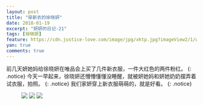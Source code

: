 ```yaml
---
layout: post
title: "穿新衣的徐晓妍"
date: 2018-01-19
excerpt: "妍妍的日记-21"
tags: [徐晓妍]
feature: https://cdn.justice-love.com/image/jpg/xktp.jpg?imageView2/1/w/1200/h/500
yan: true
comments: true
---
```

前几天妍她妈给徐晓妍在唯品会上买了几件新衣服，一件大红色的两件粉红。
{: .notice}
今天一早起来，徐晓妍还懵懵懂懂没睡醒，就被妍她妈和妍她奶奶摆弄着试衣服，拍照。
{: .notice}
我们家妍穿上新衣服萌萌的，就是好看。
{: .notice}
<figure>
    <a href="{{ site.staticUrl }}/yanyan/image/xinyi1.jpg"><img src="{{ site.staticUrl }}/yanyan/image/xinyi1.jpg" /></a>
    <a href="{{ site.staticUrl }}/yanyan/image/xinyi2.jpg"><img src="{{ site.staticUrl }}/yanyan/image/xinyi2.jpg" /></a>
    <a href="{{ site.staticUrl }}/yanyan/image/xinyi3.jpg"><img src="{{ site.staticUrl }}/yanyan/image/xinyi3.jpg" /></a>
</figure>
